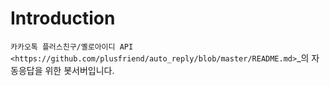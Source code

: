 Introduction
============

`카카오톡 플러스친구/옐로아이디 API <https://github.com/plusfriend/auto_reply/blob/master/README.md>`_의 자동응답을 위한 봇서버입니다.
